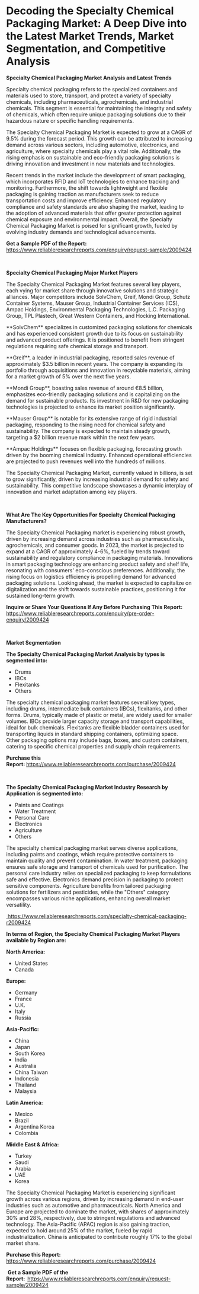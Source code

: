 <p><h1>Decoding the Specialty Chemical Packaging Market: A Deep Dive into the Latest Market Trends, Market Segmentation, and Competitive Analysis</h1></p><p><strong>Specialty Chemical Packaging Market Analysis and Latest Trends</strong></p>
<p><p>Specialty chemical packaging refers to the specialized containers and materials used to store, transport, and protect a variety of specialty chemicals, including pharmaceuticals, agrochemicals, and industrial chemicals. This segment is essential for maintaining the integrity and safety of chemicals, which often require unique packaging solutions due to their hazardous nature or specific handling requirements.</p><p>The Specialty Chemical Packaging Market is expected to grow at a CAGR of 9.5% during the forecast period. This growth can be attributed to increasing demand across various sectors, including automotive, electronics, and agriculture, where specialty chemicals play a vital role. Additionally, the rising emphasis on sustainable and eco-friendly packaging solutions is driving innovation and investment in new materials and technologies.</p><p>Recent trends in the market include the development of smart packaging, which incorporates RFID and IoT technologies to enhance tracking and monitoring. Furthermore, the shift towards lightweight and flexible packaging is gaining traction as manufacturers seek to reduce transportation costs and improve efficiency. Enhanced regulatory compliance and safety standards are also shaping the market, leading to the adoption of advanced materials that offer greater protection against chemical exposure and environmental impact. Overall, the Specialty Chemical Packaging Market is poised for significant growth, fueled by evolving industry demands and technological advancements.</p></p>
<p><strong>Get a Sample PDF of the Report:&nbsp;</strong> <a href="https://www.reliableresearchreports.com/enquiry/request-sample/2009424?utm_campaign=117&utm_medium=2&utm_source=Github&utm_content=ia&utm_term=12042025&utm_id=specialty-chemical-packaging">https://www.reliableresearchreports.com/enquiry/request-sample/2009424</a></p>
<p>&nbsp;</p>
<p><strong>Specialty Chemical Packaging Major Market Players</strong></p>
<p><p>The Specialty Chemical Packaging Market features several key players, each vying for market share through innovative solutions and strategic alliances. Major competitors include SolvChem, Greif, Mondi Group, Schutz Container Systems, Mauser Group, Industrial Container Services (ICS), Ampac Holdings, Environmental Packaging Technologies, L.C. Packaging Group, TPL Plastech, Great Western Containers, and Hocking International.</p><p>**SolvChem** specializes in customized packaging solutions for chemicals and has experienced consistent growth due to its focus on sustainability and advanced product offerings. It is positioned to benefit from stringent regulations requiring safe chemical storage and transport.</p><p>**Greif**, a leader in industrial packaging, reported sales revenue of approximately $3.5 billion in recent years. The company is expanding its portfolio through acquisitions and innovation in recyclable materials, aiming for a market growth of 5% over the next five years.</p><p>**Mondi Group**, boasting sales revenue of around €8.5 billion, emphasizes eco-friendly packaging solutions and is capitalizing on the demand for sustainable products. Its investment in R&D for new packaging technologies is projected to enhance its market position significantly.</p><p>**Mauser Group** is notable for its extensive range of rigid industrial packaging, responding to the rising need for chemical safety and sustainability. The company is expected to maintain steady growth, targeting a $2 billion revenue mark within the next few years.</p><p>**Ampac Holdings** focuses on flexible packaging, forecasting growth driven by the booming chemical industry. Enhanced operational efficiencies are projected to push revenues well into the hundreds of millions.</p><p>The Specialty Chemical Packaging Market, currently valued in billions, is set to grow significantly, driven by increasing industrial demand for safety and sustainability. This competitive landscape showcases a dynamic interplay of innovation and market adaptation among key players.</p></p>
<p>&nbsp;</p>
<p><strong>What Are The Key Opportunities For Specialty Chemical Packaging Manufacturers?</strong></p>
<p><p>The Specialty Chemical Packaging market is experiencing robust growth, driven by increasing demand across industries such as pharmaceuticals, agrochemicals, and consumer goods. In 2023, the market is projected to expand at a CAGR of approximately 4-6%, fueled by trends toward sustainability and regulatory compliance in packaging materials. Innovations in smart packaging technology are enhancing product safety and shelf life, resonating with consumers' eco-conscious preferences. Additionally, the rising focus on logistics efficiency is propelling demand for advanced packaging solutions. Looking ahead, the market is expected to capitalize on digitalization and the shift towards sustainable practices, positioning it for sustained long-term growth.</p></p>
<p><strong>Inquire or Share Your Questions If Any Before Purchasing This Report:</strong> <a href="https://www.reliableresearchreports.com/enquiry/pre-order-enquiry/2009424?utm_campaign=117&utm_medium=2&utm_source=Github&utm_content=ia&utm_term=12042025&utm_id=specialty-chemical-packaging">https://www.reliableresearchreports.com/enquiry/pre-order-enquiry/2009424</a></p>
<p>&nbsp;</p>
<p><strong>Market Segmentation</strong></p>
<p><strong>The Specialty Chemical Packaging Market Analysis by types is segmented into:</strong></p>
<p><ul><li>Drums</li><li>IBCs</li><li>Flexitanks</li><li>Others</li></ul></p>
<p><p>The specialty chemical packaging market features several key types, including drums, intermediate bulk containers (IBCs), flexitanks, and other forms. Drums, typically made of plastic or metal, are widely used for smaller volumes. IBCs provide larger capacity storage and transport capabilities, ideal for bulk chemicals. Flexitanks are flexible bladder containers used for transporting liquids in standard shipping containers, optimizing space. Other packaging options may include bags, boxes, and custom containers, catering to specific chemical properties and supply chain requirements.</p></p>
<p><strong>Purchase this Report:&nbsp;</strong><a href="https://www.reliableresearchreports.com/purchase/2009424?utm_campaign=117&utm_medium=2&utm_source=Github&utm_content=ia&utm_term=12042025&utm_id=specialty-chemical-packaging">https://www.reliableresearchreports.com/purchase/2009424</a></p>
<p>&nbsp;</p>
<p><strong>The Specialty Chemical Packaging Market Industry Research by Application is segmented into:</strong></p>
<p><ul><li>Paints and Coatings</li><li>Water Treatment</li><li>Personal Care</li><li>Electronics</li><li>Agriculture</li><li>Others</li></ul></p>
<p><p>The specialty chemical packaging market serves diverse applications, including paints and coatings, which require protective containers to maintain quality and prevent contamination. In water treatment, packaging ensures safe storage and transport of chemicals used for purification. The personal care industry relies on specialized packaging to keep formulations safe and effective. Electronics demand precision in packaging to protect sensitive components. Agriculture benefits from tailored packaging solutions for fertilizers and pesticides, while the "Others" category encompasses various niche applications, enhancing overall market versatility.</p></p>
<p><a href="https://www.reliableresearchreports.com/specialty-chemical-packaging-r2009424?utm_campaign=117&utm_medium=2&utm_source=Github&utm_content=ia&utm_term=12042025&utm_id=specialty-chemical-packaging">&nbsp;https://www.reliableresearchreports.com/specialty-chemical-packaging-r2009424</a></p>
<p><strong>In terms of Region, the Specialty Chemical Packaging Market Players available by Region are:</strong></p>
<p>
    <p> <strong> North America: </strong>
        <ul>
            <li>United States</li>
            <li>Canada</li>
        </ul>
        </p> 
    <p> <strong> Europe: </strong>
        <ul>
            <li>Germany</li>
            <li>France</li>
            <li>U.K.</li>
            <li>Italy</li>
            <li>Russia</li>
        </ul>
        </p> 
    <p> <strong> Asia-Pacific: </strong>
        <ul>
            <li>China</li>
            <li>Japan</li>
            <li>South Korea</li>
            <li>India</li>
            <li>Australia</li>
            <li>China Taiwan</li>
            <li>Indonesia</li>
            <li>Thailand</li>
            <li>Malaysia</li>
        </ul>
        </p> 
    <p> <strong> Latin America: </strong>
        <ul>
            <li>Mexico</li>
            <li>Brazil</li>
            <li>Argentina Korea</li>
            <li>Colombia</li>
        </ul>
        </p> 
    <p> <strong> Middle East & Africa: </strong>
        <ul>
            <li>Turkey</li>
            <li>Saudi</li>
            <li>Arabia</li>
            <li>UAE</li>
            <li>Korea</li>
        </ul>
    </p>
    </p>
<p><p>The Specialty Chemical Packaging Market is experiencing significant growth across various regions, driven by increasing demand in end-user industries such as automotive and pharmaceuticals. North America and Europe are projected to dominate the market, with shares of approximately 30% and 28%, respectively, due to stringent regulations and advanced technology. The Asia-Pacific (APAC) region is also gaining traction, expected to hold around 25% of the market, fueled by rapid industrialization. China is anticipated to contribute roughly 17% to the global market share.</p></p>
<p><strong>Purchase this Report: </strong><a href="https://www.reliableresearchreports.com/purchase/2009424?utm_campaign=117&utm_medium=2&utm_source=Github&utm_content=ia&utm_term=12042025&utm_id=specialty-chemical-packaging">https://www.reliableresearchreports.com/purchase/2009424</a></p>
<p>&nbsp;<strong>Get a Sample PDF of the Report:&nbsp;&nbsp;</strong><a href="https://www.reliableresearchreports.com/enquiry/request-sample/2009424?utm_campaign=117&utm_medium=2&utm_source=Github&utm_content=ia&utm_term=12042025&utm_id=specialty-chemical-packaging">https://www.reliableresearchreports.com/enquiry/request-sample/2009424</a></p>
<p><strong></strong></p>
<p><p></p><p></p><p></p></p>